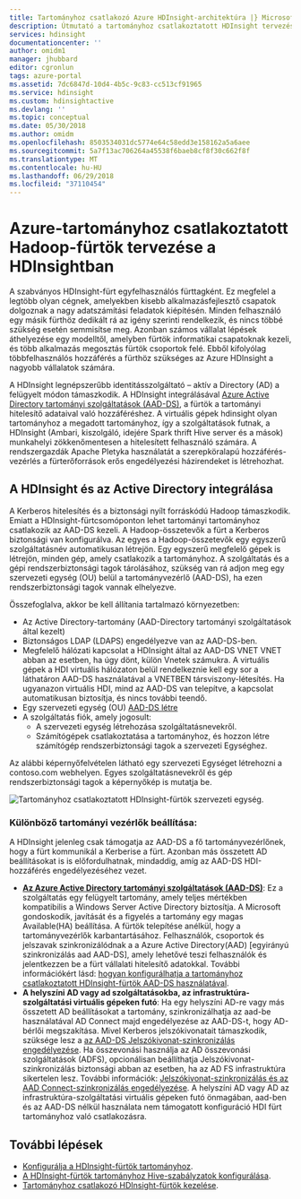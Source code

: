 ```yaml
---
title: Tartományhoz csatlakozó Azure HDInsight-architektúra |} Microsoft Docs
description: Útmutató a tartományhoz csatlakoztatott HDInsight tervezéséhez.
services: hdinsight
documentationcenter: ''
author: omidm1
manager: jhubbard
editor: cgronlun
tags: azure-portal
ms.assetid: 7dc6847d-10d4-4b5c-9c83-cc513cf91965
ms.service: hdinsight
ms.custom: hdinsightactive
ms.devlang: ''
ms.topic: conceptual
ms.date: 05/30/2018
ms.author: omidm
ms.openlocfilehash: 8503534031dc5774e64c58edd3e158162a5a6aee
ms.sourcegitcommit: 5a7f13ac706264a45538f6baeb8cf8f30c662f8f
ms.translationtype: MT
ms.contentlocale: hu-HU
ms.lasthandoff: 06/29/2018
ms.locfileid: "37110454"
---
```

# <a name="plan-azure-domain-joined-hadoop-clusters-in-hdinsight"></a>Azure-tartományhoz csatlakoztatott Hadoop-fürtök tervezése a HDInsightban

A szabványos HDInsight-fürt egyfelhasználós fürttagként. Ez megfelel a legtöbb olyan cégnek, amelyekben kisebb alkalmazásfejlesztő csapatok dolgoznak a nagy adatszámítási feladatok kiépítésén. Minden felhasználó egy másik fürthöz dedikált rá az igény szerinti rendelkezik, és nincs többé szükség esetén semmisítse meg. Azonban számos vállalat lépések áthelyezése egy modelltől, amelyben fürtök informatikai csapatoknak kezeli, és több alkalmazás megosztás fürtök csoportok felé. Ebből kifolyólag többfelhasználós hozzáférés a fürthöz szükséges az Azure HDInsight a nagyobb vállalatok számára.

A HDInsight legnépszerűbb identitásszolgáltató – aktív a Directory (AD) a felügyelt módon támaszkodik. A HDInsight integrálásával [Azure Active Directory tartományi szolgáltatások (AAD-DS)](../../active-directory-domain-services/active-directory-ds-overview.md), a fürtök a tartományi hitelesítő adataival való hozzáféréshez. A virtuális gépek hdinsight olyan tartományhoz a megadott tartományhoz, így a szolgáltatások futnak, a HDInsight (Ambari, kiszolgáló, idejére Spark thrift Hive server és a mások) munkahelyi zökkenőmentesen a hitelesített felhasználó számára. A rendszergazdák Apache Pletyka használatát a szerepköralapú hozzáférés-vezérlés a fürterőforrások erős engedélyezési házirendeket is létrehozhat.


## <a name="integrate-hdinsight-with-active-directory"></a>A HDInsight és az Active Directory integrálása

A Kerberos hitelesítés és a biztonsági nyílt forráskódú Hadoop támaszkodik. Emiatt a HDInsight-fürtcsomóponton lehet tartományi tartományhoz csatlakozik az AAD-DS kezeli. A Hadoop-összetevők a fürt a Kerberos biztonsági van konfigurálva. Az egyes a Hadoop-összetevők egy egyszerű szolgáltatásnév automatikusan létrejön. Egy egyszerű megfelelő gépek is létrejön, minden gép, amely csatlakozik a tartományhoz. A szolgáltatás és a gépi rendszerbiztonsági tagok tárolásához, szükség van rá adjon meg egy szervezeti egység (OU) belül a tartományvezérlő (AAD-DS), ha ezen rendszerbiztonsági tagok vannak elhelyezve. 

Összefoglalva, akkor be kell állítania tartalmazó környezetben:

- Az Active Directory-tartomány (AAD-Directory tartományi szolgáltatások által kezelt)
- Biztonságos LDAP (LDAPS) engedélyezve van az AAD-DS-ben.
- Megfelelő hálózati kapcsolat a HDInsight által az AAD-DS VNET VNET abban az esetben, ha úgy dönt, külön Vnetek számukra. A virtuális gépek a HDI virtuális hálózaton belül rendelkeznie kell egy sor a láthatáron AAD-DS használatával a VNETBEN társviszony-létesítés. Ha ugyanazon virtuális HDI, mind az AAD-DS van telepítve, a kapcsolat automatikusan biztosítja, és nincs további teendő.
- Egy szervezeti egység (OU) [AAD-DS létre](../../active-directory-domain-services/active-directory-ds-admin-guide-create-ou.md)
- A szolgáltatás fiók, amely jogosult:
    - A szervezeti egység létrehozása szolgáltatásnevekről.
    - Számítógépek csatlakoztatása a tartományhoz, és hozzon létre számítógép rendszerbiztonsági tagok a szervezeti Egységhez.

Az alábbi képernyőfelvételen látható egy szervezeti Egységet létrehozni a contoso.com webhelyen. Egyes szolgáltatásnevekről és gép rendszerbiztonsági tagok a képernyőkép is mutatja be.

![Tartományhoz csatlakoztatott HDInsight-fürtök szervezeti egység](./media/apache-domain-joined-architecture/hdinsight-domain-joined-ou.png).

### <a name="different-domain-controllers-setup"></a>Különböző tartományi vezérlők beállítása:
A HDInsight jelenleg csak támogatja az AAD-DS a fő tartományvezérlőnek, hogy a fürt kommunikál a Kerberise a fürt. Azonban más összetett AD beállításokat is is előfordulhatnak, mindaddig, amíg az AAD-DS HDI-hozzáférés engedélyezéséhez vezet.

- **[Az Azure Active Directory tartományi szolgáltatások (AAD-DS)](../../active-directory-domain-services/active-directory-ds-overview.md)**: Ez a szolgáltatás egy felügyelt tartomány, amely teljes mértékben kompatibilis a Windows Server Active Directory biztosítja. A Microsoft gondoskodik, javítását és a figyelés a tartomány egy magas Available(HA) beállítása. A fürtök telepítése anélkül, hogy a tartományvezérlők karbantartásához. Felhasználók, csoportok és jelszavak szinkronizálódnak a a Azure Active Directory(AAD) [egyirányú szinkronizálás aad AAD-DS], amely lehetővé teszi felhasználók és jelentkezzen be a fürt vállalati hitelesítő adatokkal. További információkért lásd: [hogyan konfigurálhatja a tartományhoz csatlakoztatott HDInsight-fürtök AAD-DS használatával](./apache-domain-joined-configure-using-azure-adds.md).
- **A helyszíni AD vagy ad szolgáltatásokba, az infrastruktúra-szolgáltatási virtuális gépeken futó**: Ha egy helyszíni AD-re vagy más összetett AD beállításokat a tartomány, szinkronizálhatja az aad-be használatával AD Connect majd engedélyezése az AAD-DS-t, hogy AD-bérlői megszakítása. Mivel Kerberos jelszókivonatait támaszkodik, szüksége lesz a [az AAD-DS Jelszókivonat-szinkronizálás engedélyezése](../../active-directory-domain-services/active-directory-ds-getting-started-password-sync.md). Ha összevonási használja az AD összevonási szolgáltatások (ADFS), opcionálisan beállíthatja Jelszókivonat-szinkronizálás biztonsági abban az esetben, ha az AD FS infrastruktúra sikertelen lesz. További információk: [Jelszókivonat-szinkronizálás és az AAD Connect-szinkronizálás engedélyezése](../../active-directory/connect/active-directory-aadconnectsync-implement-password-hash-synchronization.md). A helyszíni AD vagy AD az infrastruktúra-szolgáltatási virtuális gépeken futó önmagában, aad-ben és az AAD-DS nélkül használata nem támogatott konfiguráció HDI fürt tartományhoz való csatlakozásra.

## <a name="next-steps"></a>További lépések
* [Konfigurálja a HDInsight-fürtök tartományhoz](apache-domain-joined-configure-using-azure-adds.md).
* [A HDInsight-fürtök tartományhoz Hive-szabályzatok konfigurálása](apache-domain-joined-run-hive.md).
* [Tartományhoz csatlakozó HDInsight-fürtök kezelése](apache-domain-joined-manage.md). 
